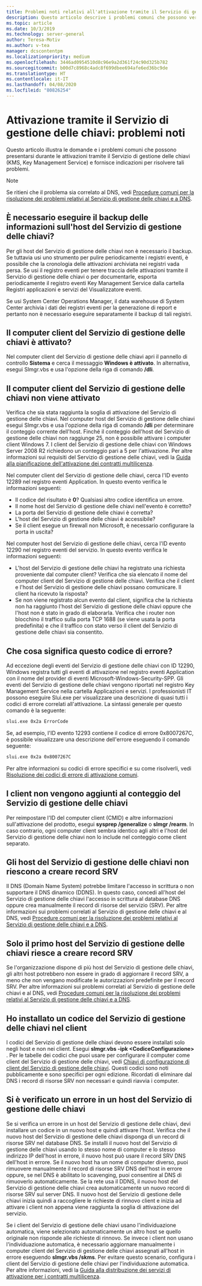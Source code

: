 ```yaml
---
title: Problemi noti relativi all'attivazione tramite il Servizio di gestione delle chiavi
description: Questo articolo descrive i problemi comuni che possono verificarsi durante il processo di attivazione tramite il Servizio di gestione delle chiavi e fornisce soluzioni e indicazioni
ms.topic: article
ms.date: 10/3/2019
ms.technology: server-general
author: Teresa-Motiv
ms.author: v-tea
manager: dcscontentpm
ms.localizationpriority: medium
ms.openlocfilehash: 3446ad0954510d8c96e9a2d361f24c90d325b782
ms.sourcegitcommit: b00d7c8968c4adc8f699dbee694afe6ed36bc9de
ms.translationtype: HT
ms.contentlocale: it-IT
ms.lasthandoff: 04/08/2020
ms.locfileid: "80826254"
---
```

# <a name="kms-activation-known-issues"></a>Attivazione tramite il Servizio di gestione delle chiavi: problemi noti

Questo articolo illustra le domande e i problemi comuni che possono presentarsi durante le attivazioni tramite il Servizio di gestione delle chiavi (KMS, Key Management Service) e fornisce indicazioni per risolvere tali problemi.

> [!NOTE]
> Se ritieni che il problema sia correlato al DNS, vedi [Procedure comuni per la risoluzione dei problemi relativi al Servizio di gestione delle chiavi e a DNS](common-troubleshooting-procedures-kms-dns.md).

## <a name="should-i-back-up-kms-host-information"></a>È necessario eseguire il backup delle informazioni sull'host del Servizio di gestione delle chiavi?

Per gli host del Servizio di gestione delle chiavi non è necessario il backup. Se tuttavia usi uno strumento per pulire periodicamente i registri eventi, è possibile che la cronologia delle attivazioni archiviata nei registri vada persa. Se usi il registro eventi per tenere traccia delle attivazioni tramite il Servizio di gestione delle chiavi o per documentarle, esporta periodicamente il registro eventi Key Management Service dalla cartella Registri applicazioni e servizi del Visualizzatore eventi.

Se usi System Center Operations Manager, il data warehouse di System Center archivia i dati dei registri eventi per la generazione di report e pertanto non è necessario eseguire separatamente il backup di tali registri.

## <a name="is-the-kms-client-computer-activated"></a>Il computer client del Servizio di gestione delle chiavi è attivato?

Nel computer client del Servizio di gestione delle chiavi apri il pannello di controllo **Sistema** e cerca il messaggio **Windows è attivato**. In alternativa, esegui Slmgr.vbs e usa l'opzione della riga di comando **/dli**.

## <a name="the-kms-client-computer-does-not-activate"></a>Il computer client del Servizio di gestione delle chiavi non viene attivato

Verifica che sia stata raggiunta la soglia di attivazione del Servizio di gestione delle chiavi. Nel computer host del Servizio di gestione delle chiavi esegui Slmgr.vbs e usa l'opzione della riga di comando **/dli** per determinare il conteggio corrente dell'host. Finché il conteggio dell'host del Servizio di gestione delle chiavi non raggiunge 25, non è possibile attivare i computer client Windows 7. I client del Servizio di gestione delle chiavi con Windows Server 2008 R2 richiedono un conteggio pari a 5 per l'attivazione. Per altre informazioni sui requisiti del Servizio di gestione delle chiavi, vedi la [Guida alla pianificazione dell'attivazione dei contratti multilicenza](https://go.microsoft.com/fwlink/?linkid=155926). 

Nel computer client del Servizio di gestione delle chiavi, cerca l'ID evento 12289 nel registro eventi Application. In questo evento verifica le informazioni seguenti:

- Il codice del risultato è **0**? Qualsiasi altro codice identifica un errore.
- Il nome host del Servizio di gestione delle chiavi nell'evento è corretto?
- La porta del Servizio di gestione delle chiavi è corretta?
- L'host del Servizio di gestione delle chiavi è accessibile?
- Se il client esegue un firewall non Microsoft, è necessario configurare la porta in uscita?

Nel computer host del Servizio di gestione delle chiavi, cerca l'ID evento 12290 nel registro eventi del servizio. In questo evento verifica le informazioni seguenti:

- L'host del Servizio di gestione delle chiavi ha registrato una richiesta proveniente dal computer client? Verifica che sia elencato il nome del computer client del Servizio di gestione delle chiavi. Verifica che il client e l'host del Servizio di gestione delle chiavi possano comunicare. Il client ha ricevuto la risposta?
- Se non viene registrato alcun evento dal client, significa che la richiesta non ha raggiunto l'host del Servizio di gestione delle chiavi oppure che l'host non è stato in grado di elaborarla. Verifica che i router non blocchino il traffico sulla porta TCP 1688 (se viene usata la porta predefinita) e che il traffico con stato verso il client del Servizio di gestione delle chiavi sia consentito.

## <a name="what-does-this-error-code-mean"></a>Che cosa significa questo codice di errore?

Ad eccezione degli eventi del Servizio di gestione delle chiavi con ID 12290, Windows registra tutti gli eventi di attivazione nel registro eventi Application con il nome del provider di eventi Microsoft-Windows-Security-SPP. Gli eventi del Servizio di gestione delle chiavi vengono riportati nel registro Key Management Service nella cartella Applicazioni e servizi. I professionisti IT possono eseguire Slui.exe per visualizzare una descrizione di quasi tutti i codici di errore correlati all'attivazione. La sintassi generale per questo comando è la seguente:

```cmd
slui.exe 0x2a ErrorCode
```

Se, ad esempio, l'ID evento 12293 contiene il codice di errore 0x8007267C, è possibile visualizzare una descrizione dell'errore eseguendo il comando seguente:

```cmd
slui.exe 0x2a 0x8007267C
```

Per altre informazioni su codici di errore specifici e su come risolverli, vedi [Risoluzione dei codici di errore di attivazione comuni](activation-error-codes.md).

## <a name="clients-are-not-adding-to-the-kms-count"></a>I client non vengono aggiunti al conteggio del Servizio di gestione delle chiavi

Per reimpostare l'ID del computer client (CMID) e altre informazioni sull'attivazione del prodotto, esegui **sysprep /generalize** o **slmgr /rearm**. In caso contrario, ogni computer client sembra identico agli altri e l'host del Servizio di gestione delle chiavi non lo include nel conteggio come client separato.

## <a name="kms-hosts-are-unable-to-create-srv-records"></a>Gli host del Servizio di gestione delle chiavi non riescono a creare record SRV

Il DNS (Domain Name System) potrebbe limitare l'accesso in scrittura o non supportare il DNS dinamico (DDNS). In questo caso, concedi all'host del Servizio di gestione delle chiavi l'accesso in scrittura al database DNS oppure crea manualmente il record di risorse del servizio (SRV). Per altre informazioni sui problemi correlati al Servizio di gestione delle chiavi e al DNS, vedi [Procedure comuni per la risoluzione dei problemi relativi al Servizio di gestione delle chiavi e a DNS](common-troubleshooting-procedures-kms-dns.md).

## <a name="only-the-first-kms-host-is-able-to-create-srv-records"></a>Solo il primo host del Servizio di gestione delle chiavi riesce a creare record SRV

Se l'organizzazione dispone di più host del Servizio di gestione delle chiavi, gli altri host potrebbero non essere in grado di aggiornare il record SRV, a meno che non vengano modificate le autorizzazioni predefinite per il record SRV. Per altre informazioni sui problemi correlati al Servizio di gestione delle chiavi e al DNS, vedi [Procedure comuni per la risoluzione dei problemi relativi al Servizio di gestione delle chiavi e a DNS](common-troubleshooting-procedures-kms-dns.md).

## <a name="i-installed-a-kms-key-on-the-kms-client"></a>Ho installato un codice del Servizio di gestione delle chiavi nel client

I codici del Servizio di gestione delle chiavi devono essere installati solo negli host e non nei client. Esegui **slmgr.vbs -ipk &lt;CodiceConfigurazione&gt;** . Per le tabelle dei codici che puoi usare per configurare il computer come client del Servizio di gestione delle chiavi, vedi [Chiavi di configurazione di client del Servizio di gestione delle chiavi](KMSclientkeys.md). Questi codici sono noti pubblicamente e sono specifici per ogni edizione. Ricordati di eliminare dal DNS i record di risorse SRV non necessari e quindi riavvia i computer.

## <a name="a-kms-host-failed"></a>Si è verificato un errore in un host del Servizio di gestione delle chiavi

Se si verifica un errore in un host del Servizio di gestione delle chiavi, devi installare un codice in un nuovo host e quindi attivare l'host. Verifica che il nuovo host del Servizio di gestione delle chiavi disponga di un record di risorse SRV nel database DNS. Se installi il nuovo host del Servizio di gestione delle chiavi usando lo stesso nome di computer e lo stesso indirizzo IP dell'host in errore, il nuovo host può usare il record SRV DNS dell'host in errore. Se il nuovo host ha un nome di computer diverso, puoi rimuovere manualmente il record di risorse SRV DNS dell'host in errore oppure, se nel DNS è abilitato lo scavenging, puoi consentire al DNS di rimuoverlo automaticamente. Se la rete usa il DDNS, il nuovo host del Servizio di gestione delle chiavi crea automaticamente un nuovo record di risorse SRV sul server DNS. Il nuovo host del Servizio di gestione delle chiavi inizia quindi a raccogliere le richieste di rinnovo client e inizia ad attivare i client non appena viene raggiunta la soglia di attivazione del servizio.

Se i client del Servizio di gestione delle chiavi usano l'individuazione automatica, viene selezionato automaticamente un altro host se quello originale non risponde alle richieste di rinnovo. Se invece i client non usano l'individuazione automatica, è necessario aggiornare manualmente i computer client del Servizio di gestione delle chiavi assegnati all'host in errore eseguendo **slmgr.vbs /skms**. Per evitare questo scenario, configura i client del Servizio di gestione delle chiavi per l'individuazione automatica. Per altre informazioni, vedi la [Guida alla distribuzione dei servizi di attivazione per i contratti multilicenza](https://go.microsoft.com/fwlink/?linkid=150083).

